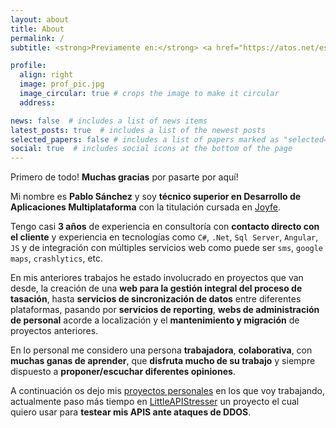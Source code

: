 ```yaml
---
layout: about
title: About
permalink: /
subtitle: <strong>Previamente en:</strong> <a href="https://atos.net/es/spain" target="_blank" rel="noopener noreferrer">ATOS</a>, <a href="https://www.evotec.es/" target="_blank" rel="noopener noreferrer">Evotec</a>   •  Con ganas de seguir aprendiendo

profile:
  align: right
  image: prof_pic.jpg
  image_circular: true # crops the image to make it circular
  address:

news: false  # includes a list of news items
latest_posts: true  # includes a list of the newest posts
selected_papers: false # includes a list of papers marked as "selected={true}"
social: true  # includes social icons at the bottom of the page
---
```


Primero de todo! **Muchas gracias** por pasarte por aquí!

Mi nombre es **Pablo Sánchez** y soy **técnico superior en Desarrollo de Aplicaciones Multiplataforma** con la titulación cursada en [Joyfe](https://fpjoyfe.iepgroup.es/).

Tengo casi **3 años** de experiencia en consultoría con **contacto directo con el cliente** y experiencia en tecnologías como `C#`, `.Net`, `Sql Server`, `Angular`, `JS` y de integración con múltiples servicios web como puede ser `sms`, `google maps`, `crashlytics`, etc.

En mis anteriores trabajos he estado involucrado en proyectos que van desde, la creación de una **web para la gestión integral del proceso de tasación**, hasta **servicios de sincronización de datos** entre diferentes plataformas, pasando por **servicios de reporting**, **webs de administración de personal** acorde a localización y el **mantenimiento y migración** de proyectos anteriores.

En lo personal me considero una persona **trabajadora**, **colaborativa**, con **muchas ganas de aprender**, que **disfruta mucho de su trabajo** y siempre dispuesto a **proponer/escuchar diferentes opiniones**.

A continuación os dejo mis [proyectos personales](/repositories/) en los que voy trabajando, actualmente paso más tiempo en [LittleAPIStresser](https://github.com/ElPavlillo/LittleAPIStresser/) un proyecto el cual quiero usar para **testear mis APIS ante ataques de DDOS**.